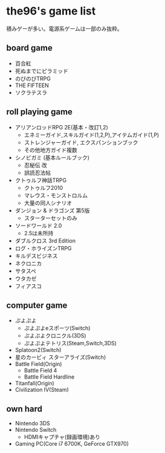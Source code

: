 # the96's game list
積みゲーが多い。電源系ゲームは一部のみ抜粋。

## board game
* 百合紅
* 死ぬまでにピラミッド
* のびのびTRPG
* THE FIFTEEN
* ソクラテスラ

## roll playing game
* アリアンロッドRPG 2E(基本・改訂1,2)
  * エネミーガイド,スキルガイド(1,2,P),アイテムガイド(1,P)
  * ストレンジャーガイド, エクスパンションブック
  * その他地方ガイド複数
* シノビガミ (基本ルールブック)
  * 忍秘伝 改
  * 誤読忍法帖
* クトゥルフ神話TRPG
  * クトゥルフ2010
  * マレウス・モンストロルム
  * 大量の同人シナリオ
* ダンジョン & ドラゴンズ 第5版
  * スターターセットのみ
* ソードワールド 2.0
  * 2.5は未所持
* ダブルクロス 3rd Edition
* ログ・ホライズンTRPG
* キルデスビジネス
* ネクロニカ
* サタスペ
* ウタカゼ
* フィアスコ

## computer game
* ぷよぷよ
  * ぷよぷよeスポーツ(Switch)
  * ぷよぷよクロニクル(3DS)
  * ぷよぷよテトリス(Steam,Switch,3DS)
* Splatoon2(Switch)
* 星のカービィ スターアライズ(Switch)
* Battle Field(Origin)
  * Battle Field 4
  * Battle Field Hardline
* Titanfall(Origin)
* Civilization IV(Steam)

## own hard
* Nintendo 3DS
* Nintendo Switch
  * HDMIキャプチャ(録画環境)あり
* Gaming PC(Core i7 6700K, GeForce GTX970)
